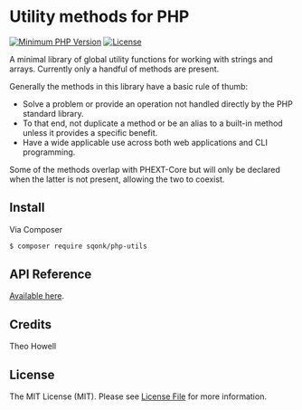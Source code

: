 

# Utility methods for PHP

[![Minimum PHP Version](https://img.shields.io/badge/PHP-%3E%3D%208.2-yellow)](https://php.net/)
[![License](https://sqonk.com/opensource/license.svg)](license.txt)

A minimal library of global utility functions for working with strings and arrays. Currently only a handful of methods are present.


Generally the methods in this library have a basic rule of thumb:

- Solve a problem or provide an operation not handled directly by the PHP standard library.
- To that end, not duplicate a method or be an alias to a built-in method unless it provides a specific benefit.
- Have a wide applicable use across both web applications and CLI programming.

Some of the methods overlap with PHEXT-Core but will only be declared when the latter is not present, allowing the two to coexist.


## Install

Via Composer

``` bash
$ composer require sqonk/php-utils
```



API Reference
------------

[Available here](docs/api/strings.md).




## Credits

Theo Howell



## License

The MIT License (MIT). Please see [License File](license.txt) for more information.